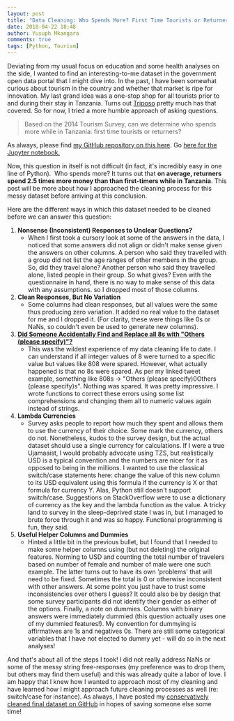 ```yaml
---
layout: post
title: "Data Cleaning: Who Spends More? First Time Tourists or Returners?"
date: 2018-04-22 18:48
author: Yusuph Mkangara
comments: true
tags: [Python, Tourism]
---
```

Deviating from my usual focus on education and some health analyses on the side, I wanted to find an interesting-to-me dataset in the government open data portal that I might dive into. In the past, I have been somewhat curious about tourism in the country and whether that market is ripe for innovation. My last grand idea was a one-stop shop for all tourists prior to and during their stay in Tanzania. Turns out <a href="https://itunes.apple.com/us/app/triposo/id467053028?mt=8">Triposo</a> pretty much has that covered. So for now, I tried a more humble approach of asking questions.
<blockquote>Based on the 2014 Tourism Survey, can we determine who spends more while in Tanzania: first time tourists or returners?</blockquote>
<!--more-->

As always, please find <a href="https://github.com/yo-my-bard/TZ-Tourism">my GitHub repository on this here</a>. Go <a href="https://github.com/yo-my-bard/TZ-Tourism/blob/master/TZ_Tourism.ipynb">here for the Jupyter notebook.</a>

Now, this question in itself is not difficult (in fact, it's incredibly easy in one line of Python).  Who spends more? It turns out that <strong>on average, returners spend 2.5 times more money than than first-timers while in Tanzania</strong>. This post will be more about how I approached the cleaning process for this messy dataset before arriving at this conclusion.

Here are the different ways in which this dataset needed to be cleaned before we can answer this question:
<ol>
	<li><strong>Nonsense (Inconsistent) Responses to Unclear Questions?</strong>
<ul>
	<li>When I first took a cursory look at some of the answers in the data, I noticed that some answers did not align or didn't make sense given the answers on other columns. A person who said they travelled with a group did not list the age ranges of other members in the group. So, did they travel alone? Another person who said they travelled alone, listed people in their group. So what gives? Even with the questionnaire in hand, there is no way to make sense of this data with any assumptions. so I dropped most of those columns.</li>
</ul>
</li>
	<li><strong>Clean Responses, But No Variation</strong>
<ul>
	<li>Some columns had clean responses, but all values were the same thus producing zero variation. It added no real value to the dataset for me and I dropped it. (For clarity, these were things like 0s or NaNs, so couldn't even be used to generate new columns).</li>
</ul>
</li>
	<li><a href="https://twitter.com/ElimuMwalimu/status/987965449479606272"><strong>Did Someone Accidentally Find and Replace all 8s with "Others (please specify)"?</strong></a>
<ul>
	<li>This was the wildest experience of my data cleaning life to date. I can understand if all integer values of 8 were turned to a specific value but values like 808 were spared. However, what actually happened is that no 8s were spared. As per my linked tweet example, something like 808s -&gt; "Others (please specify)0Others (please specify)s". Nothing was spared. It was pretty impressive. I wrote functions to correct these errors using some list comprehensions and changing them all to numeric values again instead of strings.</li>
</ul>
</li>
	<li><strong>Lambda Currencies</strong>
<ul>
	<li>Survey asks people to report how much they spent and allows them to use the currency of their choice. Some mark the currency, others do not. Nonetheless, kudos to the survey design, but the actual dataset should use a single currency for calculations. If I were a true Ujamaaist, I would probably advocate using TZS, but realistically USD is a typical convention and the numbers are nicer for it as opposed to being in the millions. I wanted to use the classical switch/case statements here: change the value of this new column to its USD equivalent using this formula if the currency is X or that formula for currency Y. Alas, Python still doesn't support switch/case. Suggestions on StackOverflow were to use a dictionary of currency as the key and the lambda function as the value. A tricky land to survey in the sleep-deprived state I was in, but I managed to brute force through it and was so happy. Functional programming is fun, they said.</li>
</ul>
</li>
	<li><strong>Useful Helper Columns and Dummies</strong>
<ul>
	<li>Hinted a little bit in the previous bullet, but I found that I needed to make some helper columns using (but not deleting) the original features. Norming to USD and counting the total number of travelers based on number of female and number of male were one such example. The latter turns out to have its own 'problems' that will need to be fixed. Sometimes the total is 0 or otherwise inconsistent with other answers. At some point you just have to trust some inconsistencies over others I guess? It could also be by design that some survey participants did not identify their gender as either of the options. Finally, a note on dummies. Columns with binary answers were immediately dummied (this question actually uses one of my dummied features!). My convention for dummying is affirmatives are 1s and negatives 0s. There are still some categorical variables that I have not elected to dummy yet - will do so in the next analyses!</li>
</ul>
</li>
</ol>
And that's about all of the steps I took! I did not really address NaNs or some of the messy string free-responses (my preference was to drop them, but others may find them useful) and this was already quite a labor of love. I am happy that I knew how I wanted to approach most of my cleaning and have learned how I might approach future cleaning processes as well (re: switch/case for instance). As always, I have posted my <a href="https://github.com/yo-my-bard/TZ-Tourism/blob/master/2014TourismSurvey_clean.csv">conservatively cleaned final dataset on GitHub</a> in hopes of saving someone else some time!

&nbsp;
